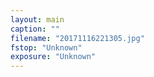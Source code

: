 ```yaml
---
layout: main
caption: ""
filename: "20171116221305.jpg"
fstop: "Unknown"
exposure: "Unknown"
---
```

